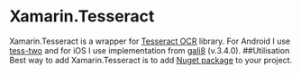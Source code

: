 # Xamarin.Tesseract
Xamarin.Tesseract is a wrapper for [Tesseract OCR](https://code.google.com/p/tesseract-ocr/) library.
For Android I use [tess-two](https://github.com/rmtheis/tess-two) and for iOS I use implementation from [gali8](https://github.com/gali8/Tesseract-OCR-iOS) (v.3.4.0).
##Utilisation
Best way to add Xamarin.Tesseract is to add [Nuget package](https://www.nuget.org/packages/Xamarin.Tesseract/) to your project.